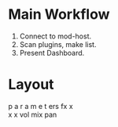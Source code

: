 # Main Workflow

1. Connect to mod-host.
2. Scan plugins, make list.
3. Present Dashboard.

# Layout

p	a	r  a m e t ers 
fx	x	
x	x	vol mix pan